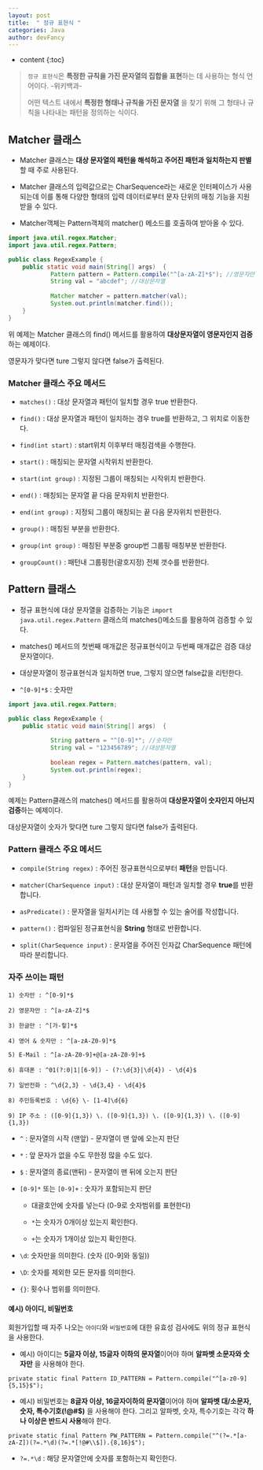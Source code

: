 ```yaml
---
layout: post
title:  " 정규 표현식 "
categories: Java
author: devFancy
---
```

* content
{:toc}

> `정규 표현식`은 **특정한 규칙을 가진 문자열의 집합을 표현**하는 데 사용하는 형식 언어이다. -위키백과-
> 
>  어떤 텍스트 내에서 **특정한 형태나 규칙을 가진 문자열** 을 찾기 위해 그 형태나 규칙을 나타내는 패턴을 정의하는 식이다.

## Matcher 클래스

* Matcher 클래스는 **대상 문자열의 패턴을 해석하고 주어진 패턴과 일치하는지 판별**할 때 주로 사용된다.

* Matcher 클래스의 입력값으로는 CharSequence라는 새로운 인터페이스가 사용되는데 이를 통해 다양한 형태의 입력 데이터로부터 문자 단위의 매칭 기능을 지원 받을 수 있다.

* Matcher객체는 Pattern객체의 matcher() 메소드를 호출하여 받아올 수 있다.

```java
import java.util.regex.Matcher;
import java.util.regex.Pattern;

public class RegexExample {
	public static void main(String[] args)  {
            Pattern pattern = Pattern.compile("^[a-zA-Z]*$"); //영문자만
            String val = "abcdef"; //대상문자열
	
            Matcher matcher = pattern.matcher(val);
            System.out.println(matcher.find());
	}
}
```

위 예제는 Matcher 클래스의 find() 메서드를 활용하여 **대상문자열이 영문자인지 검증**하는 예제이다.

영문자가 맞다면 ture 그렇지 않다면 false가 출력된다.


### Matcher 클래스 주요 메서드

* `matches()` : 대상 문자열과 패턴이 일치할 경우 true 반환한다.

* `find()` : 대상 문자열과 패턴이 일치하는 경우 true를 반환하고, 그 위치로 이동한다.

* `find(int start)` : start위치 이후부터 매칭검색을 수행한다.

* `start()` : 매칭되는 문자열 시작위치 반환한다.

* `start(int group)` : 지정된 그룹이 매칭되는 시작위치 반환한다.

* `end()` : 매칭되는  문자열 끝 다음 문자위치 반환한다.

* `end(int group)` : 지정되 그룹이 매칭되는 끝 다음 문자위치 반환한다.

* `group()` : 매칭된 부분을 반환한다.

* `group(int group)` : 매칭된 부분중 group번 그룹핑 매칭부분 반환한다.

* `groupCount()` : 패턴내 그룹핑한(괄호지정) 전체 갯수를 반환한다.


## Pattern 클래스

* 정규 표현식에 대상 문자열을 검증하는 기능은 `import java.util.regex.Pattern` 클래스의 matches()메소드를 활용하여 검증할 수 있다.

* matches() 메서드의 첫번째 매개값은 정규표현식이고 두번째 매개값은 검증 대상 문자열이다.

* 대상문자열이 정규표현식과 일치하면 true, 그렇지 않으면 false값을 리턴한다.

* `^[0-9]*$`  : 숫자만

```java
import java.util.regex.Pattern;

public class RegexExample {
	public static void main(String[] args)  {
    
            String pattern = "^[0-9]*"; //숫자만
            String val = "123456789"; //대상문자열
        
            boolean regex = Pattern.matches(pattern, val);
            System.out.println(regex);
    }
}
```

예제는 Pattern클래스의 matches() 메서드를 활용하여 **대상문자열이 숫자인지 아닌지 검증**하는 예제이다.

대상문자열이 숫자가 맞다면 ture 그렇지 않다면 false가 출력된다.


### Pattern 클래스 주요 메서드


* `compile(String regex)` : 주어진 정규표현식으로부터 **패턴**을 만듭니다.

* `matcher(CharSequence input)` : 대상 문자열이 패턴과 일치할 경우 **true**를 반환합니다.

* `asPredicate()` : 문자열을 일치시키는 데 사용할 수 있는 술어를 작성합니다.

* `pattern()` : 컴파일된 정규표현식을 **String** 형태로 반환합니다.

* `split(CharSequence input)` : 문자열을 주어진 인자값 CharSequence 패턴에 따라 분리합니다.


### 자주 쓰이는 패턴

```
1) 숫자만 : ^[0-9]*$

2) 영문자만 : ^[a-zA-Z]*$

3) 한글만 : ^[가-힣]*$

4) 영어 & 숫자만 : ^[a-zA-Z0-9]*$

5) E-Mail : ^[a-zA-Z0-9]+@[a-zA-Z0-9]+$

6) 휴대폰 : ^01(?:0|1|[6-9]) - (?:\d{3}|\d{4}) - \d{4}$

7) 일반전화 : ^\d{2,3} - \d{3,4} - \d{4}$

8) 주민등록번호 : \d{6} \- [1-4]\d{6}

9) IP 주소 : ([0-9]{1,3}) \. ([0-9]{1,3}) \. ([0-9]{1,3}) \. ([0-9]{1,3})
```

* `^` : 문자열의 시작 (맨앞) - 문자열이 맨 앞에 오는지 판단

* `*` : 앞 문자가 없을 수도 무한정 많을 수도 있다.

* `$` : 문자열의 종료(맨뒤) - 문자열이 맨 뒤에 오는지 판단

* `[0-9]*` 또는 `[0-9]+` : 숫자가 포함되는지 판단

  * 대괄호안에 숫자를 넣는다 (0-9로 숫자범위를 표현한다)

  * `*`는 숫자가 0개이상 있는지 확인한다.

  * `+`는 숫자가 1개이상 있는지 확인한다.

* `\d`: 숫자만을 의미한다. (숫자 ([0-9]와 동일))

* `\D`: 숫자를 제외한 모든 문자를 의미한다.

* `{}`: 횟수나 범위를 의미한다.

#### 예시) 아이디, 비밀번호

회원가입할 때 자주 나오는 `아이디`와 `비밀번호`에 대한 유효성 검사에도 위의 정규 표현식을 사용한다.

* 예시) 아이디는 **5글자 이상, 15글자 이하의 문자열**이어야 하며 **알파벳 소문자와 숫자만** 을 사용해야 한다.

```
private static final Pattern ID_PATTERN = Pattern.compile("^[a-z0-9]{5,15}$");
```

* 예시) 비밀번호는 **8글자 이상, 16글자이하의 문자열**이어야 하며 **알파벳 대/소문자, 숫자, 특수기호(!@#$)** 을 사용해야 한다. 그리고 알파벳, 숫자, 특수기호는 각각 **하나 이상은 반드시 사용**해야 한다.

```
private static final Pattern PW_PATTERN = Pattern.compile("^(?=.*[a-zA-Z])(?=.*\d)(?=.*[!@#\\$]).{8,16}$");
```

* `?=.*\d` : 해당 문자열안에 숫자를 포함하는지 확인한다.